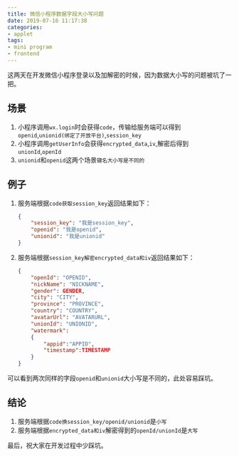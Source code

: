 ```yaml
---
title: 微信小程序数据字段大小写问题
date: 2019-07-16 11:17:38
categories:
- applet
tags:
- mini program
- frontend
---
```


这两天在开发微信小程序登录以及加解密的时候，因为数据大小写的问题被坑了一把。

## 场景

1. 小程序调用`wx.login`时会获得`code`，传输给服务端可以得到`openid`,`unionid(绑定了开放平台)`,`session_key`
2. 小程序调用`getUserInfo`会获得`encrypted_data`,`iv`,解密后得到`unionId`,`openId`
3. `unionid`和`openid`这两个场景`键名大小写是不同的`

## 例子

1. 服务端根据`code获取session_key`返回结果如下：

    ```json
    {
        "session_key": "我是session_key",
        "openid": "我是openid",
        "unionid": "我是unionid"
    }
    ```

2. 服务端根据`session_key解密encrypted_data和iv`返回结果如下：

    ```json
    {
        "openId": "OPENID",
        "nickName": "NICKNAME",
        "gender": GENDER,
        "city": "CITY",
        "province": "PROVINCE",
        "country": "COUNTRY",
        "avatarUrl": "AVATARURL",
        "unionId": "UNIONID",
        "watermark":
        {
            "appid":"APPID",
            "timestamp":TIMESTAMP
        }
    }
    ```

可以看到两次同样的字段`openid`和`unionid`大小写是不同的，此处容易踩坑。

## 结论

1. 服务端根据`code换session_key/openid/unionid`是`小写`
2. 服务端根据`encrypted_data和iv`解密得到的`openId/unionId`是`大写`

最后，祝大家在开发过程中少踩坑。